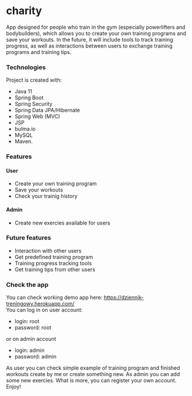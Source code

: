 # charity
App designed for people who train in the gym (especially powerlifters and bodybuilders), which allows you to create your own training programs and save your workouts. In the future, it will include tools to track training progress, as well as interactions between users to exchange training programs and training tips. 

### Technologies
Project is created with:
* Java 11
* Spring Boot
* Spring Security
* Spring Data JPA/Hibernate
* Spring Web (MVC)
* JSP
* bulma.io
* MySQL
* Maven.

### Features
#### User
* Create your own training program
* Save your workouts
* Check your trainig history
#### Admin
* Create new exercies available for users
### Future features
* Interaction with other users
* Get predefined training program
* Training progress tracking tools
* Get training tips from other users

### Check the app
You can check working demo app here: https://dziennik-treningowy.herokuapp.com/ \
You can log in on user account: 
* login: root
* password: root

or on admin account

* login: admin
* password: admin

As user you can check simple example of training program and finished workouts create by me or create something new. As admin you can add some new exercies. What is more, you can register your own account. Enjoy!
